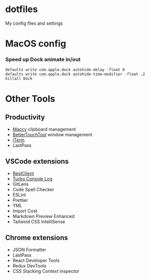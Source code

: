 # dotfiles
My config files and settings

# MacOS config 
### Speed up Dock animate in/out 
```
defaults write com.apple.dock autohide-delay -float 0
defaults write com.apple.dock autohide-time-modifier -float .2
killall Dock
```

# Other Tools 
## Productivity 
- [Maccy](https://maccy.app/) clipboard management 
- [BetterTouchTool](https://folivora.ai/) window management
- [iTerm](https://iterm2.com/)
- LastPass

## VSCode extensions 
- [RestClient](https://marketplace.visualstudio.com/items?itemName=humao.rest-client)
- [Turbo Console Log](https://marketplace.visualstudio.com/items?itemName=ChakrounAnas.turbo-console-log)
- GitLens
- Code Spell Checker
- ESLint 
- Prettier 
- YML
- Import Cost
- Markdown Preview Enhanced
- Tailwind CSS IntelliSense

## Chrome extensions 
- JSON Formatter
- LastPass
- React Developer Tools
- Redux DevTools
- CSS Stacking Context inspector
